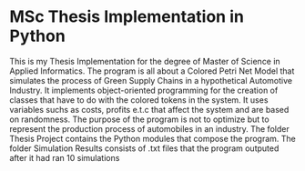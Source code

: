 # MSc Thesis Implementation in Python #
This is my Thesis Implementation for the degree of Master of Science in Applied Informatics.
The program is all about a Colored Petri Net Model that simulates the process of Green Supply Chains in a hypothetical Automotive Industry. It implements object-oriented programming for the creation of classes that have to do with the colored tokens in the system. It uses variables suchs as costs, profits e.t.c that affect the system and are based on randomness. The purpose of the program is not to optimize but to represent the production process of automobiles in an industry. The folder Thesis Project contains the Python modules that compose the program. The folder Simulation Results consists of .txt files that the program outputed after it had ran 10 simulations
 
